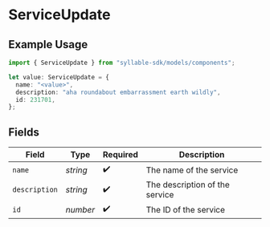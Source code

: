 # ServiceUpdate

## Example Usage

```typescript
import { ServiceUpdate } from "syllable-sdk/models/components";

let value: ServiceUpdate = {
  name: "<value>",
  description: "aha roundabout embarrassment earth wildly",
  id: 231701,
};
```

## Fields

| Field                          | Type                           | Required                       | Description                    |
| ------------------------------ | ------------------------------ | ------------------------------ | ------------------------------ |
| `name`                         | *string*                       | :heavy_check_mark:             | The name of the service        |
| `description`                  | *string*                       | :heavy_check_mark:             | The description of the service |
| `id`                           | *number*                       | :heavy_check_mark:             | The ID of the service          |